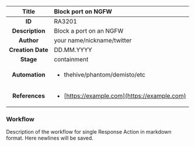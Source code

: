 | Title                       |  Block port on NGFW         |
|:---------------------------:|:--------------------|
| **ID**                      | RA3201            |
| **Description**             | Block a port on an NGFW   |
| **Author**                  | your name/nickname/twitter        |
| **Creation Date**           | DD.MM.YYYY |
| **Stage**                   | containment         |
| **Automation** |<ul><li>thehive/phantom/demisto/etc</li></ul>|
| **References** |<ul><li>[https://example.com](https://example.com)</li></ul>|

### Workflow

Description of the workflow for single Response Action in markdown format.
Here newlines will be saved.
